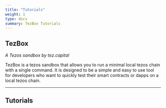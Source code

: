 ```yaml
---
title: "Tutorials"
weight: 1
type: docs
summary: TezBox Tutorials
---
```

**TezBox**
---
*A Tezos sandbox by tez.capital*

TezBox is a tezos sandbox that allows you to run a minimal local tezos chain with a single command. It is designed to be a simple and easy to use tool for developers who want to quickly test their smart contracts or dapps on a local tezos chain.

---

## Tutorials